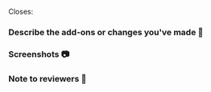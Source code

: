 <!-- For eg., Closes: #issue_number  -->

Closes:

### Describe the add-ons or changes you've made 📃

<!-- Need to write all the changes done by you in simple manner. NO CHATGPT OR OTHER AI TOOLS IN EXPLANATION -->

### Screenshots 📷

<!-- Must add the screenshot of the project or your changes for review your pr -->

### Note to reviewers 📄

<!-- Add notes to reviewers if applicable -->
